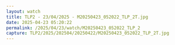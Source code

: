 ```yaml
---
layout: watch
title: TLP2 - 23/04/2025 - M20250423_052022_TLP_2T.jpg
date: 2025-04-23 05:20:22
permalink: /2025/04/23/watch/M20250423_052022_TLP_2
capture: TLP2/2025/202504/20250422/M20250423_052022_TLP_2T.jpg
---
```

